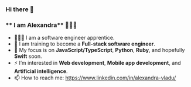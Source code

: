 ### Hi there 👋

###                                                    ** I am Alexandra** 👩🏼‍💻

- 🧚🏼‍♀️ I am a software engineer apprentice.
- 🦄 I am training to become a **Full-stack software engineer**.
- 🦋 My focus is on **JavaScript/TypeScript**, **Python**, **Ruby**, and hopefully **Swift** soon.
- ⚡️ I’m interested in **Web development**, **Mobile app development**, and **Artificial intelligence**.
- 📫 How to reach me: https://www.linkedin.com/in/alexandra-vladu/

